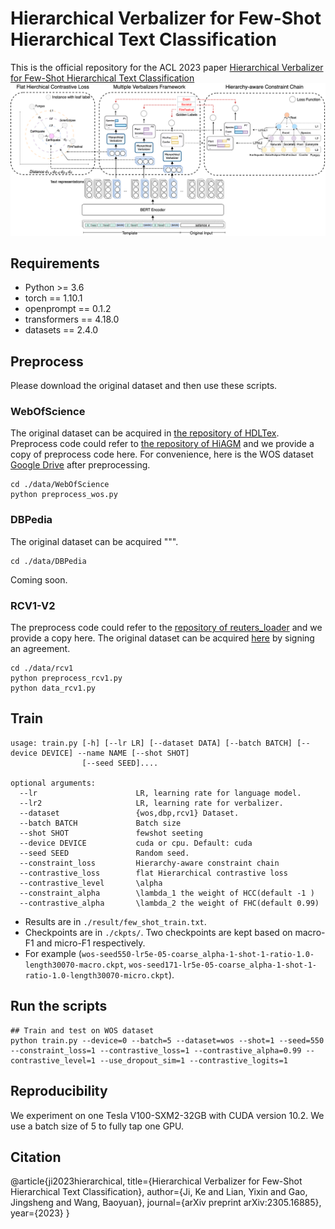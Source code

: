 
# Hierarchical Verbalizer for Few-Shot Hierarchical Text Classification

This is the official repository for the ACL 2023 paper
[Hierarchical Verbalizer for Few-Shot Hierarchical Text Classification](https://arxiv.org/pdf/2305.16885.pdf)
![DataConstruction](./image/overview.png)
## Requirements

* Python >= 3.6
* torch == 1.10.1
* openprompt == 0.1.2
* transformers == 4.18.0
* datasets == 2.4.0

## Preprocess

Please download the original dataset and then use these scripts.

### WebOfScience

The original dataset can be acquired in [the repository of HDLTex](https://github.com/kk7nc/HDLTex). Preprocess code could refer to [the repository of HiAGM](https://github.com/Alibaba-NLP/HiAGM) and we provide a copy of preprocess code here. For convenience, here is the WOS dataset [Google Drive](https://drive.google.com/file/d/1UuVDd3uEVVFcuy6i-LdZUo6SHJSMQ1-b/view?usp=share_link) after preprocessing.
```shell
cd ./data/WebOfScience
python preprocess_wos.py
```

### DBPedia

The original dataset can be acquired """.

```shell
cd ./data/DBPedia
```
Coming soon.


### RCV1-V2

The preprocess code could refer to the [repository of reuters_loader](https://github.com/ductri/reuters_loader) and we provide a copy here. The original dataset can be acquired [here](https://trec.nist.gov/data/reuters/reuters.html) by signing an agreement.

```shell
cd ./data/rcv1
python preprocess_rcv1.py
python data_rcv1.py
```

## Train

```
usage: train.py [-h] [--lr LR] [--dataset DATA] [--batch BATCH] [--device DEVICE] --name NAME [--shot SHOT]
                [--seed SEED]....

optional arguments:
  --lr                      LR, learning rate for language model.                   
  --lr2                     LR, learning rate for verbalizer.
  --dataset                 {wos,dbp,rcv1} Dataset.
  --batch BATCH             Batch size
  --shot SHOT               fewshot seeting
  --device DEVICE           cuda or cpu. Default: cuda
  --seed SEED               Random seed.
  --constraint_loss         Hierarchy-aware constraint chain
  --contrastive_loss        flat Hierarchical contrastive loss
  --contrastive_level       \alpha
  --constraint_alpha        \lambda_1 the weight of HCC(default -1 )
  --contrastive_alpha       \lambda_2 the weight of FHC(default 0.99)
```

- Results are in `./result/few_shot_train.txt`.
- Checkpoints are in `./ckpts/`. Two checkpoints are kept based on macro-F1 and micro-F1 respectively.
- For example (`wos-seed550-lr5e-05-coarse_alpha-1-shot-1-ratio-1.0-length30070-macro.ckpt`, 
`wos-seed171-lr5e-05-coarse_alpha-1-shot-1-ratio-1.0-length30070-micro.ckpt`).

## Run the scripts
```shell
## Train and test on WOS dataset
python train.py --device=0 --batch=5 --dataset=wos --shot=1 --seed=550 --constraint_loss=1 --contrastive_loss=1 --contrastive_alpha=0.99 --contrastive_level=1 --use_dropout_sim=1 --contrastive_logits=1
```

## Reproducibility

We experiment on one Tesla V100-SXM2-32GB with CUDA version $10.2$. We use a batch size of $5$ to fully tap one GPU.

## Citation
@article{ji2023hierarchical,
  title={Hierarchical Verbalizer for Few-Shot Hierarchical Text Classification},
  author={Ji, Ke and Lian, Yixin and Gao, Jingsheng and Wang, Baoyuan},
  journal={arXiv preprint arXiv:2305.16885},
  year={2023}
}